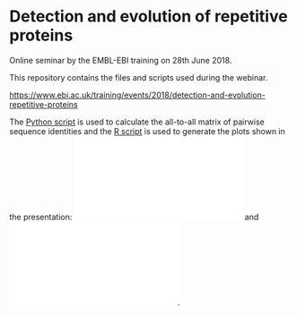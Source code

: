 # Detection and evolution of repetitive proteins

Online seminar by the EMBL-EBI training on 28th June 2018.

This repository contains the files and scripts used during the webinar.

https://www.ebi.ac.uk/training/events/2018/detection-and-evolution-repetitive-proteins

The [Python script](msa_to_matrix.py) is used to calculate the all-to-all matrix of pairwise sequence identities and the [R script](dup_pattern_plots.R) is used to generate the plots shown in the presentation: ![similarity matrix](A0A087WZJ2_dup-pattern.pdf) and ![similarity autocorrelation vector](A0A087WZJ2_atocorrelation.pdf).
